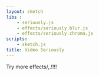 ```yaml
---
layout: sketch
libs :
    - seriously.js
    - effects/seriously.blur.js
    - effects/seriously.chroma.js
scripts: 
    - sketch.js    
title: Video Seriously
---
```




Try more effects/,.!!!!